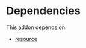 # Dependencies

This addon depends on:

- [resource](../../../../../oca-ocb-core/odoo-bringout-oca-ocb-resource)

